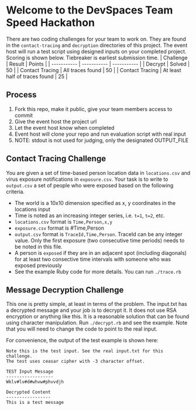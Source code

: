 # Welcome to the DevSpaces Team Speed Hackathon
There are two coding challenges for your team to work on.
They are found in the `contact-tracing` and `decryption` directories of this project.
The event host will run a test script using designed inputs on your completed project.
Scoring is shown below. Tiebreaker is earliest submission time.
| Challenge | Result | Points |
| ----------- | ----------- | ----------- |
| Decrypt | Solved | 50 |
| Contact Tracing | All traces found |  50 |
| Contact Tracing | At least half of traces found |  25 |

## Process
1. Fork this repo, make it public, give your team members access to commit
2. Give the event host the project url
3. Let the event host know when completed
4. Event host will clone your repo and run evaluation script with real input
5. NOTE: stdout is not used for judging, only the designated OUTPUT_FILE

## Contact Tracing Challenge
You are given a set of time-based person location data in `locations.csv` and 
virus exposure notifications in `exposure.csv`. Your task is to write to `output.csv`
a set of people who were exposed based on the following criteria.
- The world is a 10x10 dimension specified as x, y coordinates in the locations input
- Time is noted as an increasing integer series, i.e. `t=1`, `t=2`, etc.
- `locations.csv` format is `Time,Person,x,y`
- `exposure.csv` format is #Time,Person
- `output.csv` format is `TraceId,Time,Person`. TraceId can be any integer value. Only the first exposure (two consecutive time periods) needs to be noted in this file.
- A person is `exposed` if they are in an adjacent spot (including diagonals) for at least two consective time intervals with someone who was exposed previously
- See the example Ruby code for more details. You can run `./trace.rb`


## Message Decryption Challenge
This one is pretty simple, at least in terms of the problem. The input.txt has a decrypted message
and your job is to decrypt it. It does not use RSA encryption or anything like this.
It is a reasonable solution that can be found using character manipulation.
Run `./decrypt.rb` and see the example. Note that you will need to change the code
to point to the real input.

For convenience, the output of the test example is shown here:
```
Note this is the test input. See the real input.txt for this challenge.
The test uses ceasar cipher with -3 character offset.
 
TEST Input Message
------------------
Wklv#lv#d#whvw#phvvdjh
 
Decrypted Content
-----------------
This is a test message
```